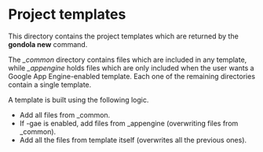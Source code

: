 Project templates
=================

This directory contains the project templates which are returned by the
**gondola new** command.

The *_common* directory contains files which are included in any template, while
*_appengine* holds files which are only included when the user wants a Google
App Engine-enabled template. Each one of the remaining directories contain a single
template.

A template is built using the following logic.

  * Add all files from _common.
  * If -gae is enabled, add files from _appengine (overwriting files from _common).
  * Add all the files from template itself (overwrites all the previous ones).
